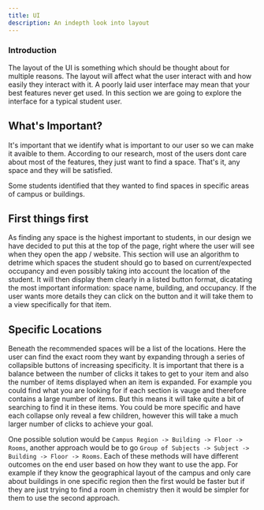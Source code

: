 ```yaml
---
title: UI
description: An indepth look into layout
---
```

### Introduction

The layout of the UI is something which should be thought about for multiple reasons. The layout will affect what the user interact with and how easily they interact with it. A poorly laid user interface may mean that your best features never get used. In this section we are going to explore the interface for a typical student user.

## What's Important?

It's important that we identify what is important to our user so we can make it avaible to them. According to our research, most of the users dont care about most of the features, they just want to find a space. That's it, any space and they will be satisfied. 

Some students identified that they wanted to find spaces in specific areas of campus or buildings.

## First things first

As finding any space is the highest important to students, in our design we have decided to put this at the top of the page, right where the user will see when they open the app / website. This section will use an algorithm to detrime which spaces the student should go to based on current/expected occupancy and even possibly taking into account the location of the student. It will then display them clearly in a listed button format, dicatating the most important information: space name, building, and occupancy. If the user wants more details they can click on the button and it will take them to a view specifically for that item.

## Specific Locations

Beneath the recommended spaces will be a list of the locations. Here the user can find the exact room they want by expanding through a series of collapsible buttons of increasing specificity. It is important that there is a balance between the number of clicks it takes to get to your item and also the number of items displayed when an item is expanded. For example you could find what you are looking for if each section is vauge and therefore contains a large number of items. But this means it will take quite a bit of searching to find it in these items. You could be more specific and have each collapse only reveal a few children, however this will take a much larger number of clicks to achieve your goal. 

One possible solution would be ```Campus Region -> Building -> Floor -> Rooms```, another approach would be to go ```Group of Subjects -> Subject -> Building -> Floor -> Rooms```. Each of these methods will have different outcomes on the end user based on how they want to use the app. For example if they know the geographical layout of the campus and only care about buildings in one specific region then the first would be faster but if they are just trying to find a room in chemistry then it would be simpler for them to use the second approach.




